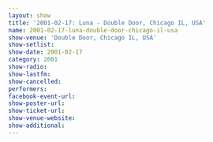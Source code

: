 ```yaml
---
layout: show
title: '2001-02-17: Luna - Double Door, Chicago IL, USA'
name: 2001-02-17-luna-double-door-chicago-il-usa
show-venue: 'Double Door, Chicago IL, USA'
show-setlist: 
show-date: 2001-02-17
category: 2001
show-radio: 
show-lastfm: 
show-cancelled: 
performers: 
facebook-event-url: 
show-poster-url: 
show-ticket-url: 
show-venue-website: 
show-additional: 
---
```



